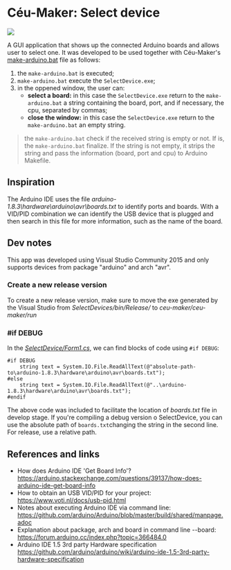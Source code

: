 # Céu-Maker: Select device

![](https://uploaddeimagens.com.br/images/001/435/661/full/selectdevice.png?1527270264)

A GUI application that shows up the connected Arduino boards and allows user to select one. It was developed to be used together with Céu-Maker's [make-arduino.bat](https://github.com/fsantanna/ceu-maker/blob/master/ceu-maker/run/make-arduino.bat) file as follows:

1. the ```make-arduino.bat``` is executed;
2. ```make-arduino.bat``` execute the ```SelectDevice.exe```;
3. in the oppened window, the user can:
    - **select a board:** in this case the ```SelectDevice.exe``` return to the ```make-arduino.bat``` a string containing the board, port, and if necessary, the cpu, separated by commas;
    - **close the window:** in this case the ```SelectDevice.exe``` return to the ```make-arduino.bat``` an empty string.

> the ```make-arduino.bat``` check if the received string is empty or not. If is, the ```make-arduino.bat``` finalize. If the string is not empty, it strips the string and pass the information (board, port and cpu) to Arduino Makefile.

## Inspiration 
The Arduino IDE uses the file *arduino-1.8.3\hardware\arduino\avr\boards.txt* to identify ports and boards. With a VID/PID combination we can identify the USB device that is plugged and then search in this file for more information, such as the name of the board.

## Dev notes
This app was developed using Visual Studio Community 2015 and only supports devices from package "arduino" and arch "avr".

### Create a new release version
To create a new release version, make sure to move the exe generated by the Visual Studio from *SelectDevices/bin/Release/* to *ceu-maker/ceu-maker/run*

### #if DEBUG
In the [*SelectDevice/Form1.cs*](https://github.com/AnnyCaroline/ceu-maker-gsoc/blob/master/SelectDevice/SelectDevice/Form1.cs), we can find blocks of code using ```#if DEBUG```:

```
#if DEBUG
    string text = System.IO.File.ReadAllText(@"absolute-path-to\arduino-1.8.3\hardware\arduino\avr\boards.txt");
#else
    string text = System.IO.File.ReadAllText(@"..\arduino-1.8.3\hardware\arduino\avr\boards.txt");
#endif
```
The above code was included to facilitate the location of *boards.txt* file in develop stage. If you're compiling a debug version o SelectDevice, you can use the absolute path of ```boards.txt```changing the string in the second line. For release, use a relative path.

## References and links
- How does Arduino IDE 'Get Board Info'?  
https://arduino.stackexchange.com/questions/39137/how-does-arduino-ide-get-board-info
- How to obtain an USB VID/PID for your project:  
https://www.voti.nl/docs/usb-pid.html
- Notes about executing Arduino IDE via command line:
https://github.com/arduino/Arduino/blob/master/build/shared/manpage.adoc
- Explanation about package, arch and board in command line --board:  
https://forum.arduino.cc/index.php?topic=366484.0
- Arduino IDE 1.5 3rd party Hardware specification
https://github.com/arduino/arduino/wiki/arduino-ide-1.5-3rd-party-hardware-specification
